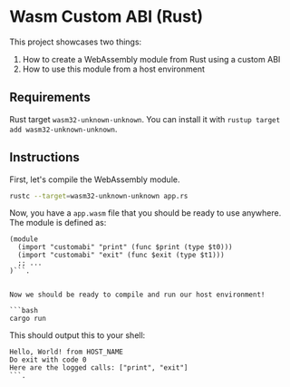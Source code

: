 # Wasm Custom ABI (Rust)

This project showcases two things:
1. How to create a WebAssembly module from Rust using a custom ABI 
2. How to use this module from a host environment

## Requirements

Rust target `wasm32-unknown-unknown`.
You can install it with `rustup target add wasm32-unknown-unknown`.

## Instructions

First, let's compile the WebAssembly module.

```bash
rustc --target=wasm32-unknown-unknown app.rs
```

Now, you have a `app.wasm` file that you should be ready to use anywhere.
The module is defined as:
```wasm
(module
  (import "customabi" "print" (func $print (type $t0)))
  (import "customabi" "exit" (func $exit (type $t1)))
  ;; ...
)```.


Now we should be ready to compile and run our host environment!

```bash
cargo run
```

This should output this to your shell:

```
Hello, World! from HOST_NAME
Do exit with code 0
Here are the logged calls: ["print", "exit"]
```.
